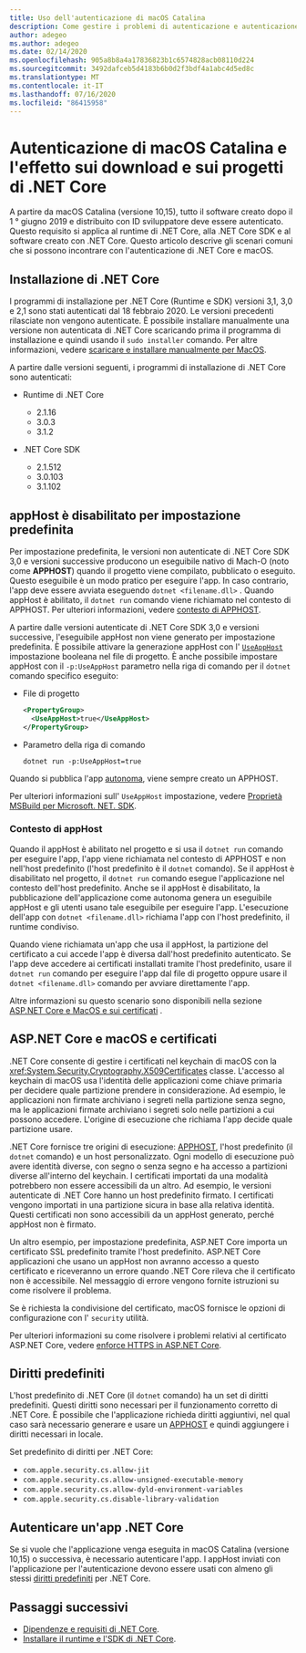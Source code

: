 ```yaml
---
title: Uso dell'autenticazione di macOS Catalina
description: Come gestire i problemi di autenticazione e autenticazione con macOS quando si installa il runtime, l'SDK e le app di .NET Core compilati con .NET Core.
author: adegeo
ms.author: adegeo
ms.date: 02/14/2020
ms.openlocfilehash: 905a8b8a4a17836823b1c6574828acb08110d224
ms.sourcegitcommit: 3492dafceb5d4183b6b0d2f3bdf4a1abc4d5ed8c
ms.translationtype: MT
ms.contentlocale: it-IT
ms.lasthandoff: 07/16/2020
ms.locfileid: "86415958"
---
```

# <a name="macos-catalina-notarization-and-the-impact-on-net-core-downloads-and-projects"></a>Autenticazione di macOS Catalina e l'effetto sui download e sui progetti di .NET Core

A partire da macOS Catalina (versione 10,15), tutto il software creato dopo il 1 ° giugno 2019 e distribuito con ID sviluppatore deve essere autenticato. Questo requisito si applica al runtime di .NET Core, alla .NET Core SDK e al software creato con .NET Core. Questo articolo descrive gli scenari comuni che si possono incontrare con l'autenticazione di .NET Core e macOS.

## <a name="installing-net-core"></a>Installazione di .NET Core

I programmi di installazione per .NET Core (Runtime e SDK) versioni 3,1, 3,0 e 2,1 sono stati autenticati dal 18 febbraio 2020. Le versioni precedenti rilasciate non vengono autenticate. È possibile installare manualmente una versione non autenticata di .NET Core scaricando prima il programma di installazione e quindi usando il `sudo installer` comando. Per altre informazioni, vedere [scaricare e installare manualmente per MacOS](sdk.md?pivots=os-macos#download-and-manually-install).

A partire dalle versioni seguenti, i programmi di installazione di .NET Core sono autenticati:

- Runtime di .NET Core
  - 2.1.16
  - 3.0.3
  - 3.1.2

- .NET Core SDK
  - 2.1.512
  - 3.0.103
  - 3.1.102

## <a name="apphost-is-disabled-by-default"></a>appHost è disabilitato per impostazione predefinita

Per impostazione predefinita, le versioni non autenticate di .NET Core SDK 3,0 e versioni successive producono un eseguibile nativo di Mach-O (noto come **APPHOST**) quando il progetto viene compilato, pubblicato o eseguito. Questo eseguibile è un modo pratico per eseguire l'app. In caso contrario, l'app deve essere avviata eseguendo `dotnet <filename.dll>` . Quando appHost è abilitato, il `dotnet run` comando viene richiamato nel contesto di APPHOST. Per ulteriori informazioni, vedere [contesto di APPHOST](#context-of-the-apphost).

A partire dalle versioni autenticate di .NET Core SDK 3,0 e versioni successive, l'eseguibile appHost non viene generato per impostazione predefinita. È possibile attivare la generazione appHost con l' [`UseAppHost`](../project-sdk/msbuild-props.md#useapphost) impostazione booleana nel file di progetto. È anche possibile impostare appHost con il `-p:UseAppHost` parametro nella riga di comando per il `dotnet` comando specifico eseguito:

- File di progetto

  ```xml
  <PropertyGroup>
    <UseAppHost>true</UseAppHost>
  </PropertyGroup>
  ```

- Parametro della riga di comando

  ```dotnetcli
  dotnet run -p:UseAppHost=true
  ```

Quando si pubblica l'app [autonoma](../deploying/index.md#publish-self-contained), viene sempre creato un APPHOST.

Per ulteriori informazioni sull' `UseAppHost` impostazione, vedere [Proprietà MSBuild per Microsoft. NET. SDK](../project-sdk/msbuild-props.md#useapphost).

### <a name="context-of-the-apphost"></a>Contesto di appHost

Quando il appHost è abilitato nel progetto e si usa il `dotnet run` comando per eseguire l'app, l'app viene richiamata nel contesto di APPHOST e non nell'host predefinito (l'host predefinito è il `dotnet` comando). Se il appHost è disabilitato nel progetto, il `dotnet run` comando esegue l'applicazione nel contesto dell'host predefinito. Anche se il appHost è disabilitato, la pubblicazione dell'applicazione come autonoma genera un eseguibile appHost e gli utenti usano tale eseguibile per eseguire l'app. L'esecuzione dell'app con `dotnet <filename.dll>` richiama l'app con l'host predefinito, il runtime condiviso.

Quando viene richiamata un'app che usa il appHost, la partizione del certificato a cui accede l'app è diversa dall'host predefinito autenticato. Se l'app deve accedere ai certificati installati tramite l'host predefinito, usare il `dotnet run` comando per eseguire l'app dal file di progetto oppure usare il `dotnet <filename.dll>` comando per avviare direttamente l'app.

Altre informazioni su questo scenario sono disponibili nella sezione [ASP.NET Core e MacOS e sui certificati](#aspnet-core-and-macos-and-certificates) .

## <a name="aspnet-core-and-macos-and-certificates"></a>ASP.NET Core e macOS e certificati

.NET Core consente di gestire i certificati nel keychain di macOS con la <xref:System.Security.Cryptography.X509Certificates> classe. L'accesso al keychain di macOS usa l'identità delle applicazioni come chiave primaria per decidere quale partizione prendere in considerazione. Ad esempio, le applicazioni non firmate archiviano i segreti nella partizione senza segno, ma le applicazioni firmate archiviano i segreti solo nelle partizioni a cui possono accedere. L'origine di esecuzione che richiama l'app decide quale partizione usare.

.NET Core fornisce tre origini di esecuzione: [APPHOST](#apphost-is-disabled-by-default), l'host predefinito (il `dotnet` comando) e un host personalizzato. Ogni modello di esecuzione può avere identità diverse, con segno o senza segno e ha accesso a partizioni diverse all'interno del keychain. I certificati importati da una modalità potrebbero non essere accessibili da un altro. Ad esempio, le versioni autenticate di .NET Core hanno un host predefinito firmato. I certificati vengono importati in una partizione sicura in base alla relativa identità. Questi certificati non sono accessibili da un appHost generato, perché appHost non è firmato.

Un altro esempio, per impostazione predefinita, ASP.NET Core importa un certificato SSL predefinito tramite l'host predefinito. ASP.NET Core applicazioni che usano un appHost non avranno accesso a questo certificato e riceveranno un errore quando .NET Core rileva che il certificato non è accessibile. Nel messaggio di errore vengono fornite istruzioni su come risolvere il problema.

Se è richiesta la condivisione del certificato, macOS fornisce le opzioni di configurazione con l' `security` utilità.

Per ulteriori informazioni su come risolvere i problemi relativi al certificato ASP.NET Core, vedere [enforce HTTPS in ASP.NET Core](/aspnet/core/security/enforcing-ssl?view=aspnetcore-3.1&tabs=visual-studio#troubleshoot-certificate-problems).

## <a name="default-entitlements"></a>Diritti predefiniti

L'host predefinito di .NET Core (il `dotnet` comando) ha un set di diritti predefiniti. Questi diritti sono necessari per il funzionamento corretto di .NET Core. È possibile che l'applicazione richieda diritti aggiuntivi, nel qual caso sarà necessario generare e usare un [APPHOST](#apphost-is-disabled-by-default) e quindi aggiungere i diritti necessari in locale.

Set predefinito di diritti per .NET Core:

- `com.apple.security.cs.allow-jit`
- `com.apple.security.cs.allow-unsigned-executable-memory`
- `com.apple.security.cs.allow-dyld-environment-variables`
- `com.apple.security.cs.disable-library-validation`

## <a name="notarize-a-net-core-app"></a>Autenticare un'app .NET Core

Se si vuole che l'applicazione venga eseguita in macOS Catalina (versione 10,15) o successiva, è necessario autenticare l'app. I appHost inviati con l'applicazione per l'autenticazione devono essere usati con almeno gli stessi [diritti predefiniti](#default-entitlements) per .NET Core.

## <a name="next-steps"></a>Passaggi successivi

- [Dipendenze e requisiti di .NET Core](dependencies.md).
- [Installare il runtime e l'SDK di .NET Core](macos.md).
